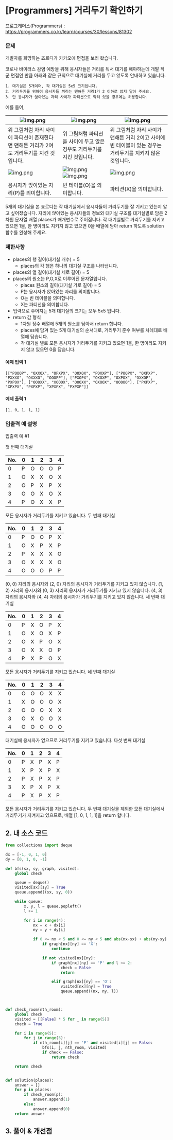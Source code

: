 # [Programmers] 거리두기 확인하기

프로그래머스(Programmers) :  https://programmers.co.kr/learn/courses/30/lessons/81302

### 문제

개발자를 희망하는 죠르디가 카카오에 면접을 보러 왔습니다.

코로나 바이러스 감염 예방을 위해 응시자들은 거리를 둬서 대기를 해야하는데 개발 직군 면접인 만큼
아래와 같은 규칙으로 대기실에 거리를 두고 앉도록 안내하고 있습니다.

    1. 대기실은 5개이며, 각 대기실은 5x5 크기입니다.
    2. 거리두기를 위하여 응시자들 끼리는 맨해튼 거리1가 2 이하로 앉지 말아 주세요.
    3. 단 응시자가 앉아있는 자리 사이가 파티션으로 막혀 있을 경우에는 허용합니다.

예를 들어,

|![img.png](images/pxp_img.png)|![img.png](images/px_xp_img.png)|![img.png](images/px_op.png)|  
|--|--|--|  
|위 그림처럼 자리 사이에 파티션이 존재한다면 맨해튼 거리가 2여도 거리두기를 지킨 것입니다.|  위 그림처럼 파티션을 사이에 두고 앉은 경우도 거리두기를 지킨 것입니다.   |위 그림처럼 자리 사이가 맨해튼 거리 2이고 사이에 빈 테이블이 있는 경우는 거리두기를 지키지 않은 것입니다.|  
|![img.png](images/p_img.png)|![img.png](images/o_img.png)![img.png](images/px_xp_img.png)|![img.png](images/x_img.png)|
|응시자가 앉아있는 자리(P)를 의미합니다. | 빈 테이블(O)을 의미합니다. |파티션(X)을 의미합니다.  |

5개의 대기실을 본 죠르디는 각 대기실에서 응시자들이 거리두기를 잘 기키고 있는지 알고 싶어졌습니다. 자리에 앉아있는 응시자들의 정보와 대기실 구조를 대기실별로 담은 2차원 문자열 배열 places가 매개변수로 주어집니다. 각 대기실별로 거리두기를 지키고 있으면 1을, 한 명이라도 지키지 않고 있으면 0을 배열에 담아 return 하도록 solution 함수를 완성해 주세요.

### 제한사항

- places의 행 길이(대기실 개수) = 5
    - places의 각 행은 하나의 대기실 구조를 나타냅니다.
- places의 열 길이(대기실 세로 길이) = 5
- places의 원소는 P,O,X로 이루어진 문자열입니다.
    - places 원소의 길이(대기실 가로 길이) = 5
    - P는 응시자가 앉아있는 자리를 의미합니다.
    - O는 빈 테이블을 의미합니다.
    - X는 파티션을 의미합니다.
- 입력으로 주어지는 5개 대기실의 크기는 모두 5x5 입니다.
- return 값 형식
    - 1차원 정수 배열에 5개의 원소를 담아서 return 합니다.
    - places에 담겨 있는 5개 대기실의 순서대로, 거리두기 준수 여부를 차례대로 배열에 담습니다.
    - 각 대기실 별로 모든 응시자가 거리두기를 지키고 있으면 1을, 한 명이라도 지키지 않고 있으면 0을 담습니다.

#### 예제 입력 1

```  
[["POOOP", "OXXOX", "OPXPX", "OOXOX", "POXXP"], ["POOPX", "OXPXP", "PXXXO", "OXXXO", "OOOPP"], ["PXOPX", "OXOXP", "OXPOX", "OXXOP", "PXPOX"], ["OOOXX", "XOOOX", "OOOXX", "OXOOX", "OOOOO"], ["PXPXP", "XPXPX", "PXPXP", "XPXPX", "PXPXP"]]
```  

#### 예제 출력 1

```  
[1, 0, 1, 1, 1]
```  

### 입출력 예 설명

입출력 예 #1

첫 번째 대기실

|No.|0	|1	|2	|3	|4|
|--|--|--|--|--|--|
|0	|P	|O	|O	|O	|P|
|1	|O	|X	|X	|O	|X|
|2	|O	|P	|X	|P	|X|
|3	|O	|O	|X	|O	|X|
|4	|P	|O	|X	|X	|P|

모든 응시자가 거리두기를 지키고 있습니다.
두 번째 대기실

|No.	|0	|1	|2	|3	|4|
|--|--|--|--|--|--|
|0	|P	|O	|O	|P	|X|
|1	|O	|X	|P	|X	|P|
|2	|P	|X	|X	|X	|O|
|3	|O	|X	|X	|X	|O|
|4	|O	|O	|O	|P	|P|

(0, 0) 자리의 응시자와 (2, 0) 자리의 응시자가 거리두기를 지키고 있지 않습니다.
(1, 2) 자리의 응시자와 (0, 3) 자리의 응시자가 거리두기를 지키고 있지 않습니다.
(4, 3) 자리의 응시자와 (4, 4) 자리의 응시자가 거리두기를 지키고 있지 않습니다.
세 번째 대기실

|No.	|0	|1	|2	|3	|4|
|--|--|--|--|--|--|
|0	|P	|X	|O	|P	|X|
|1	|O	|X	|O	|X	|P|
|2	|O	|X	|P	|O	|X|
|3	|O	|X	|X	|O	|P|
|4	|P	|X	|P	|O	|X|

모든 응시자가 거리두기를 지키고 있습니다.
네 번째 대기실

|No.	|0	|1	|2	|3	|4|
|--|--|--|--|--|--|
|0	|O	|O	|O	|X	|X|
|1	|X	|O	|O	|O	|X|
|2	|O	|O	|O	|X	|X|
|3	|O	|X	|O	|O	|X|
|4	|O	|O	|O	|O	|O|

대기실에 응시자가 없으므로 거리두기를 지키고 있습니다.
다섯 번째 대기실

|No.	|0	|1	|2	|3	|4|
|--|--|--|--|--|--|
|0	|P	|X	|P	|X	|P|
|1	|X	|P	|X	|P	|X|
|2	|P	|X	|P	|X	|P|
|3	|X	|P	|X	|P	|X|
|4	|P	|X	|P	|X	|P|

모든 응시자가 거리두기를 지키고 있습니다.
두 번째 대기실을 제외한 모든 대기실에서 거리두기가 지켜지고 있으므로, 배열 [1, 0, 1, 1, 1]을 return 합니다.

## 2. 내 소스 코드

```python  
from collections import deque

dx = [-1, 0, 1, 0]
dy = [0, 1, 0, -1]

def bfs(sx, sy, graph, visited):
    global check

    queue = deque()
    visited[sx][sy] = True
    queue.append((sx, sy, 0))

    while queue:
        x, y, l = queue.popleft()
        l += 1

        for i in range(4):
            nx = x + dx[i]
            ny = y + dy[i]

            if 0 <= nx < 5 and 0 <= ny < 5 and abs(nx-sx) + abs(ny-sy) <= 2:
                if graph[nx][ny] == 'X':
                    continue

                if not visited[nx][ny]:
                    if graph[nx][ny] == 'P' and l <= 2:
                        check = False
                        return

                    elif graph[nx][ny] == 'O':
                        visited[nx][ny] = True
                        queue.append((nx, ny, l))



def check_room(nth_room):
    global check
    visited = [[False] * 5 for _ in range(5)]
    check = True

    for i in range(5):
        for j in range(5):
            if nth_room[i][j] == 'P' and visited[i][j] == False:
                bfs(i, j, nth_room, visited)
                if check == False:
                    return check

    return check


def solution(places):
    answer = []
    for p in places:
        if check_room(p):
            answer.append(1)
        else:
            answer.append(0)
    return answer
```  



## 3. 풀이 & 개선점